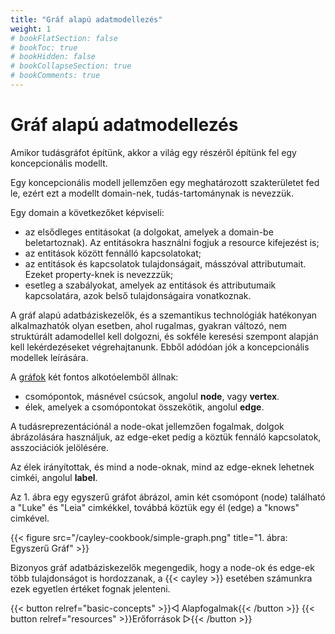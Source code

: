 ```yaml
---
title: "Gráf alapú adatmodellezés"
weight: 1
# bookFlatSection: false
# bookToc: true
# bookHidden: false
# bookCollapseSection: true
# bookComments: true
---
```


# Gráf alapú adatmodellezés

Amikor tudásgráfot építünk, akkor a világ egy részéről építünk fel egy koncepcionális modellt.

Egy koncepcionális modell jellemzően egy meghatározott szakterületet fed le, ezért ezt a modellt domain-nek, tudás-tartománynak is nevezzük.

Egy domain a következőket képviseli:

- az elsődleges entitásokat (a dolgokat, amelyek a domain-be beletartoznak). Az entitásokra használni fogjuk a resource kifejezést is;
- az entitások között fennálló kapcsolatokat;
- az entitások és kapcsolatok tulajdonságait, másszóval attributumait. Ezeket property-knek is nevezzzük;
- esetleg a szabályokat, amelyek az entitások és attributumaik kapcsolatára, azok belső tulajdonságaira vonatkoznak.

A gráf alapú adatbáziskezelők, és a szemantikus technológiák hatékonyan alkalmazhatók olyan esetben, ahol rugalmas, gyakran változó, nem struktúrált adamodellel kell dolgozni, és sokféle keresési szempont alapján kell lekérdezéseket végrehajtanunk. Ebből adódóan jók a koncepcionális modellek leírására.

A [gráfok](https://hu.wikipedia.org/wiki/Gr%C3%A1f) két fontos alkotóelemből állnak:
- csomópontok, másnével csúcsok, angolul __node__, vagy __vertex__.
- élek, amelyek a csomópontokat összekötik, angolul __edge__.

A tudásreprezentációnál a node-okat jellemzően fogalmak, dolgok ábrázolására használjuk, az edge-eket pedig a köztük fennáló kapcsolatok, asszociációk jelölésére.

Az élek irányítottak, és mind a node-oknak, mind az edge-eknek lehetnek cimkéi, angolul __label__.

Az 1. ábra egy egyszerű gráfot ábrázol, amin két csomópont (node) található a "Luke" és "Leia" cimkékkel, továbbá köztük egy él (edge) a "knows" cimkével.

{{< figure src="/cayley-cookbook/simple-graph.png" title="1. ábra: Egyszerű Gráf" >}}

Bizonyos gráf adatbáziskezelők megengedik, hogy a node-ok és edge-ek több tulajdonságot is hordozzanak, a {{< cayley >}} esetében számunkra ezek egyetlen értéket fognak jelenteni.

{{< button relref="basic-concepts" >}}&#9669; Alapfogalmak{{< /button >}}
{{< button relref="resources" >}}Erőforrások &#9659;{{< /button >}}

